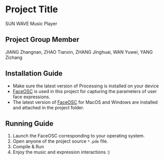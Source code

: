 # Project Title
 SUN WAVE Music Player

## Project Group Member
JIANG Zhangnan, ZHAO Tianxin, ZHANG Jinghuai, WAN Yuwei, YANG Zichang

## Installation Guide
- Make sure the latest version of Processing is installed on your device
- [FaceOSC](https://github.com/kylemcdonald/ofxFaceTracker/releases) is used in this project for capturing the parameters of user face expressions.
- The latest version of [FaceOSC](https://github.com/kylemcdonald/ofxFaceTracker/releases) for MacOS and Windows are installed and attached in the project folder.

## Running Guide
1. Launch the FaceOSC corresponding to your operating system. 
2. Open anyone of the project source `*.pde` file.
3. Compile & Run
4. Enjoy the music and expression interactions :)
